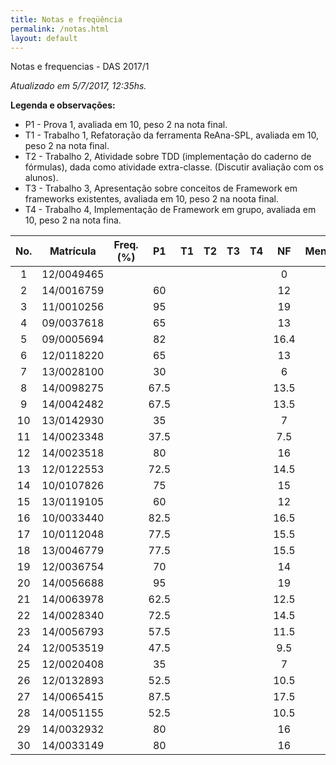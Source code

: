 ```yaml
---
title: Notas e freqüência
permalink: /notas.html
layout: default 
---
```


Notas e frequencias - DAS 2017/1

*Atualizado em 5/7/2017, 12:35hs.*

**Legenda e observações:**

- P1 - Prova 1, avaliada em 10, peso 2 na nota final.
- T1 - Trabalho 1, Refatoração da ferramenta ReAna-SPL, avaliada em 10, peso 2 na nota final. 
- T2 - Trabalho 2, Atividade sobre TDD (implementação do caderno de fórmulas), dada como atividade extra-classe. (Discutir avaliação com os alunos). 
- T3 - Trabalho 3, Apresentação sobre conceitos de Framework em frameworks existentes, avaliada em 10, peso 2 na noota final.
- T4 - Trabalho 4, Implementação de Framework em grupo, avaliada em 10, peso 2 na nota fina. 

|No.|  Matrícula  |  Freq.  (%)  |    P1    |    T1    |    T2    |    T3    |    T4    |    NF    |  Menção  |  
|:-:|:-----------:|:------------:|:--------:|:--------:|:--------:|:--------:|:--------:|:--------:|:--------:|
   1|  12/0049465 |              |          |          |          |          |          |         0|
   2|  14/0016759 |              |     60   |          |          |          |          |        12|
   3|  11/0010256 |              |     95   |          |          |          |          |        19|
   4|  09/0037618 |              |     65   |          |          |          |          |        13|
   5|  09/0005694 |              |     82   |          |          |          |          |      16.4|
   6|  12/0118220 |              |     65   |          |          |          |          |        13|
   7|  13/0028100 |              |     30   |          |          |          |          |         6|
   8|  14/0098275 |              |   67.5   |          |          |          |          |      13.5|
   9|  14/0042482 |              |   67.5   |          |          |          |          |      13.5|
  10|  13/0142930 |              |     35   |          |          |          |          |         7|
  11|  14/0023348 |              |   37.5   |          |          |          |          |       7.5|
  12|  14/0023518 |              |     80   |          |          |          |          |        16|
  13|  12/0122553 |              |   72.5   |          |          |          |          |      14.5|
  14|  10/0107826 |              |     75   |          |          |          |          |        15|
  15|  13/0119105 |              |     60   |          |          |          |          |        12|
  16|  10/0033440 |              |   82.5   |          |          |          |          |      16.5|
  17|  10/0112048 |              |   77.5   |          |          |          |          |      15.5|
  18|  13/0046779 |              |   77.5   |          |          |          |          |      15.5|
  19|  12/0036754 |              |     70   |          |          |          |          |        14|
  20|  14/0056688 |              |     95   |          |          |          |          |        19|
  21|  14/0063978 |              |   62.5   |          |          |          |          |      12.5|
  22|  14/0028340 |              |   72.5   |          |          |          |          |      14.5|
  23|  14/0056793 |              |   57.5   |          |          |          |          |      11.5|
  24|  12/0053519 |              |   47.5   |          |          |          |          |       9.5|
  25|  12/0020408 |              |     35   |          |          |          |          |         7|
  26|  12/0132893 |              |   52.5   |          |          |          |          |      10.5|
  27|  14/0065415 |              |   87.5   |          |          |          |          |      17.5|
  28|  14/0051155 |              |   52.5   |          |          |          |          |      10.5|
  29|  14/0032932 |              |     80   |          |          |          |          |        16|
  30|  14/0033149 |              |     80   |          |          |          |          |        16|
